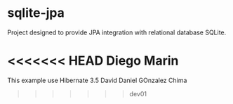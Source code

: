 sqlite-jpa
==========

Project designed 
to provide JPA integration with relational database SQLite.

<<<<<<< HEAD
Diego Marin
=======
This example use Hibernate 3.5 David Daniel GOnzalez Chima
>>>>>>> dev01
